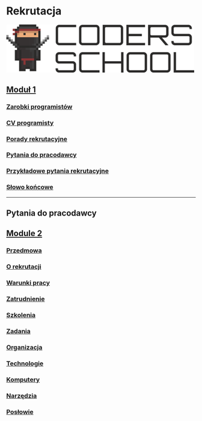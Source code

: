# Rekrutacja

<a href="https://coders.school">
    <img width="500" src="coders_school_logo.png" src="coders_school_logo.png" alt="Coders School" class="plain">
</a>

## [Moduł 1](module1/index.pl.html)

### [Zarobki programistów](module1/01_earnings.pl.md)

### [CV programisty](module1/02_cv.pl.md)

### [Porady rekrutacyjne](module1/03_recruitment_tips.pl.md)

### [Pytania do pracodawcy](module1/04_questions_for_the_employer.pl.md)

### [Przykładowe pytania rekrutacyjne](module1/05_sample_recruitment_questions.pl.md)

### [Słowo końcowe](module1/06_afterword.pl.md)

___

## Pytania do pracodawcy

## [Module 2](module2/index.en.md)

### [Przedmowa](module2/01_foreword.en.md)

### [O rekrutacji](module2/02_about_recruiting_process.en.md)

### [Warunki pracy](module2/03_working_conditions.en.md)

### [Zatrudnienie](module2/04_employment.en.md)

### [Szkolenia](module2/05_trainings.en.md)

### [Zadania](module2/06_work_tasks.en.md)

### [Organizacja](module2/07_project_organization.en.md)

### [Technologie](module2/08_technologies.en.md)

### [Komputery](module2/09_workstations.en.md)

### [Narzędzia](module2/10_tool-chain_and_environment.en.md)

### [Posłowie](module2/11_afterword.en.md)
